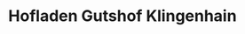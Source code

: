 ---
title: "Hofladen Gutshof Klingenhain"
url: /cavertitz/hofladen-gutshof-klingenhain/
shop: Hofladen
---
